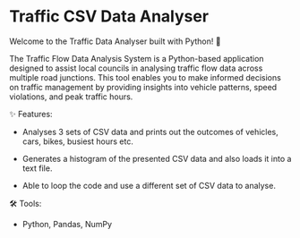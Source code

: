 # Traffic CSV Data Analyser

Welcome to the Traffic Data Analyser built with Python! 🚀

The Traffic Flow Data Analysis System is a Python-based application designed to assist local councils in analysing traffic flow data across multiple road junctions. This tool enables you to make informed decisions on traffic management by providing insights into vehicle patterns, speed violations, and peak traffic hours.

✨ Features:
- Analyses 3 sets of CSV data and prints out the outcomes of vehicles, cars, bikes, busiest hours etc.
  
- Generates a histogram of the presented CSV data and also loads it into a text file.
  
- Able to loop the code and use a different set of CSV data to analyse.

🛠️ Tools:
- Python, Pandas, NumPy
